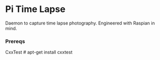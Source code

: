 Pi Time Lapse
=============

Daemon to capture time lapse photography. Engineered with Raspian in mind.

### Prereqs

CxxTest
    # apt-get install cxxtest
